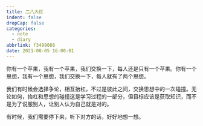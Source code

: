 ```yaml
---
title: 二八大杠
indent: false
dropCap: false
categories:
  - note
  - diary
abbrlink: f3499088
date: 2021-08-05 16:00:01
---
```


你有一个苹果，我有一个苹果，我们交换一下，每人还是只有一个苹果。你有一个思想，我有一个思想，我们交换一下，每人就有了两个思想。

我们有时候会选择争论，相互抬杠，不过是彼此之间，交换思想中的一次碰撞。无论如何，抬杠和思想的碰撞这是学习过程的一部分，但目标应该是获取知识，而不是为了说服别人，让别人认为自己就是对的。

有时候，我们需要停下来，听下对方的话，好好地想一想。
